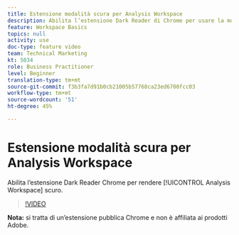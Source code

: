 ```yaml
---
title: Estensione modalità scura per Analysis Workspace
description: Abilita l’estensione Dark Reader di Chrome per usare la modalità scura di Analysis Workspace.
feature: Workspace Basics
topics: null
activity: use
doc-type: feature video
team: Technical Marketing
kt: 5034
role: Business Practitioner
level: Beginner
translation-type: tm+mt
source-git-commit: f3b3fa7d91b0cb21005b57768ca23ed6700fcc03
workflow-type: tm+mt
source-wordcount: '51'
ht-degree: 45%

---
```



# Estensione modalità scura per Analysis Workspace

Abilita l’estensione Dark Reader Chrome per rendere [!UICONTROL Analysis Workspace] scuro.

>[!VIDEO](https://video.tv.adobe.com/v/33774/?quality=12)

**Nota:** si tratta di un’estensione pubblica Chrome e non è affiliata ai prodotti Adobe.
